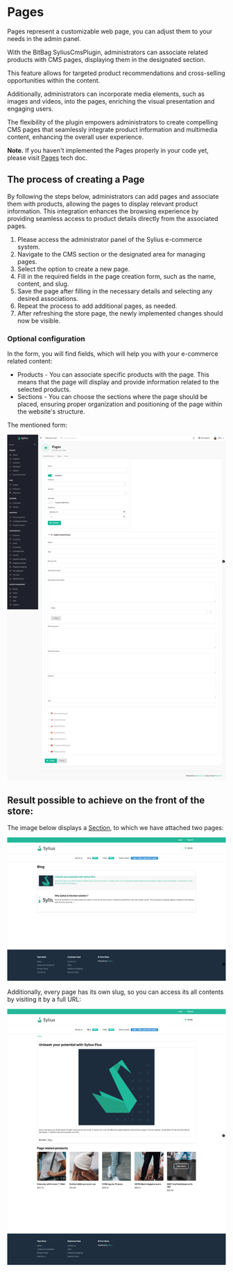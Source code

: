 # Pages

Pages represent a customizable web page, you can adjust them to your needs in the admin panel.

With the BitBag SyliusCmsPlugin, administrators can associate related products with CMS pages, displaying them in the designated section.

This feature allows for targeted product recommendations and cross-selling opportunities within the content.

Additionally, administrators can incorporate media elements, such as images and videos, into the pages,
enriching the visual presentation and engaging users.

The flexibility of the plugin empowers administrators to create compelling CMS pages that seamlessly integrate product
information and multimedia content, enhancing the overall user experience.

**Note.** If you haven't implemented the Pages properly in your code yet, please visit [Pages](pages.md) tech doc.

## The process of creating a Page

By following the steps below, administrators can add pages and associate them with products, allowing the pages to display relevant product information. This integration enhances the browsing experience by providing seamless access to product details directly from the associated pages.

1. Please access the administrator panel of the Sylius e-commerce system.
2. Navigate to the CMS section or the designated area for managing pages.
3. Select the option to create a new page.
4. Fill in the required fields in the page creation form, such as the name, content, and slug.
5. Save the page after filling in the necessary details and selecting any desired associations.
6. Repeat the process to add additional pages, as needed.
7. After refreshing the store page, the newly implemented changes should now be visible.

### Optional configuration

In the form, you will find fields,  which will help you with your e-commerce related content:

- Products - You can associate specific products with the page. This means that the page will display and provide information related to the selected products.
- Sections - You can choose the sections where the page should be placed, ensuring proper organization and positioning of the page within the website's structure.

The mentioned form:

![Screenshot showing content management config in admin](pages_create_cms.png)

## Result possible to achieve on the front of the store:

The image below displays a [Section](sections.md), to which we have attached two pages:

![Screenshot showing content management config in admin](pages_cms_result_1.png)

Additionally, every page has its own slug, so you can access its all contents by visiting it by a full URL:

![Screenshot showing content management config in admin](pages_cms_result_2.png)

